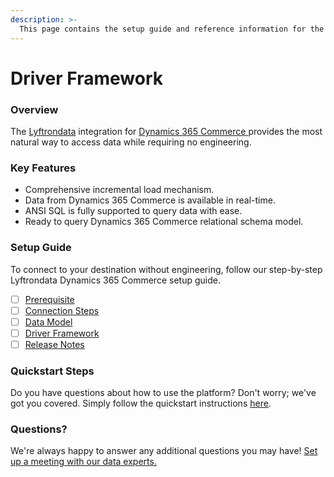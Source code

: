 ```yaml
---
description: >-
  This page contains the setup guide and reference information for the Dynamics 365 Commerce source connector.
---
```


# Driver Framework

### Overview

The [Lyftrondata](https://www.lyftrondata.com/) integration for [Dynamics 365 Commerce](https://www.lyftrondata.com/integration/dynamics-365-commerce/)[ ](https://www.lyftrondata.com/integration/dynamics-365-commerce/)provides the most natural way to access data while requiring no engineering.

### Key Features

* Comprehensive incremental load mechanism.
* Data from Dynamics 365 Commerce is available in real-time.&#x20;
* ANSI SQL is fully supported to query data with ease.
* Ready to query Dynamics 365 Commerce relational schema model.

### Setup Guide

To connect to your destination without engineering, follow our step-by-step Lyftrondata Dynamics 365 Commerce setup guide.

* [ ] [Prerequisite](../../commerce-analytics/dynamics-365-commerce/prerequisite.md)
* [ ] [Connection Steps](../../commerce-analytics/dynamics-365-commerce/connection-steps.md)
* [ ] [Data Model](../../commerce-analytics/dynamics-365-commerce/data-model/)
* [ ] [Driver Framework](../../commerce-analytics/dynamics-365-commerce/driver-framework/)
* [ ] [Release Notes](../../commerce-analytics/dynamics-365-commerce/release-notes.md)

### Quickstart Steps

Do you have questions about how to use the platform? Don't worry; we've got you covered. Simply follow the quickstart instructions [here](../../../quickstart-steps.md).

### Questions? <a href="#questions" id="questions"></a>

We're always happy to answer any additional questions you may have! [Set up a meeting with our data experts.](https://www.lyftrondata.com/book-a-meeting/)


